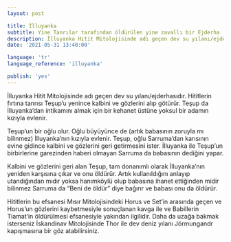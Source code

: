 ```yaml
---
layout: post

title: İlluyanka
subtitle: Yine Tanrılar tarafından öldürülen yine zavallı bir Ejderha
description: İlluyanka Hitit Mitolojisinde adı geçen dev su yılanı/ejderhasıdır. Hititlerin fırtına tanrısı Teşup’u yenince kalbini ve gözlerini alıp götürür.
date: '2021-05-31 13:40:00'

language: 'tr'
language_reference: 'illuyanka'

publish: 'yes'
---
```


İlluyanka Hitit Mitolojisinde adı geçen dev su yılanı/ejderhasıdır. Hititlerin fırtına tanrısı Teşup’u yenince kalbini ve gözlerini alıp götürür. Teşup da İlluyanka’dan intikamını almak için bir kehanet üstüne yoksul bir adamın kızıyla evlenir.

Teşup’un bir oğlu olur. Oğlu büyüyünce de (artık babasının zoruyla mı bilinmez) İlluyanka’nın kızıyla evlenir. Teşup, oğlu Sarruma’dan karısının evine gidince kalbini ve gözlerini geri getirmesini ister. İlluyanka ile Teşup’un birbirlerine garezinden haberi olmayan Sarruma da babasının dediğini yapar.

Kalbini ve gözlerini geri alan Teşup, tam donanımlı olarak İlluyanka’nın yeniden karşısına çıkar ve onu öldürür. Artık kullanıldığını anlayıp utandığından mıdır yoksa hanımköylü olup babasına ihanet ettiğinden midir bilinmez Sarruma da “Beni de öldür” diye bağırır ve babası onu da öldürür.  

Hititlerin bu efsanesi Mısır Mitolojisindeki Horus ve Set’in arasında geçen ve Horus’un gözlerini kaybetmesiyle sonuçlanan kavga ile ve Babillerin Tiamat’in öldürülmesi efsanesiyle yakından ilgilidir. Daha da uzağa bakmak isterseniz İskandinav Mitolojisinde Thor ile dev deniz yılanı Jörmungandr kapışmasına bir göz atabilirsiniz.
